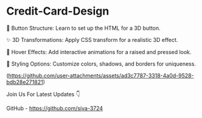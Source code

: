 # Credit-Card-Design

🔧 Button Structure: Learn to set up the HTML for a 3D button.

✨ 3D Transformations: Apply CSS transform for a realistic 3D effect.

🎨 Hover Effects: Add interactive animations for a raised and pressed look.

🌈 Styling Options: Customize colors, shadows, and borders for uniqueness.




(https://github.com/user-attachments/assets/ad3c7787-3318-4a0d-9528-bdb28e271821)

Join Us For Latest Updates 👇

GitHub - https://github.com/siva-3724 
